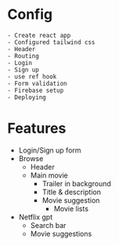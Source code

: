 # Config

    - Create react app
    - Configured tailwind css
    - Header
    - Routing
    - Login
    - Sign up
    - use ref hook
    - Form validation
    - Firebase setup
    - Deploying
    

# Features

- Login/Sign up form
- Browse
  - Header
  - Main movie
    - Trailer in background
    - Title & description
    - Movie suggestion
      - Movie lists
- Netflix gpt
  - Search bar
  - Movie suggestions
